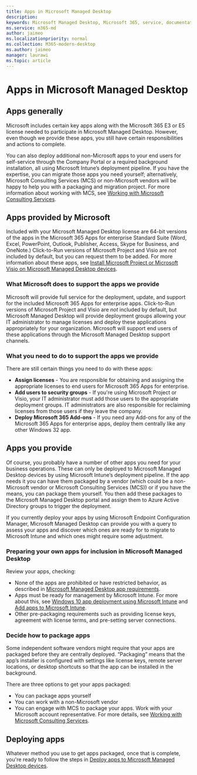```yaml
---
title: Apps in Microsoft Managed Desktop 
description:  
keywords: Microsoft Managed Desktop, Microsoft 365, service, documentation
ms.service: m365-md
author: jaimeo
ms.localizationpriority: normal
ms.collection: M365-modern-desktop
ms.author: jaimeo
manager: laurawi
ms.topic: article
---
```


# Apps in Microsoft Managed Desktop

<!--This topic is the target for 2 "Learn more" links in the Admin Portal (aka.ms/app-overview;app-package); also target for link from Online resources (aka.ms/app-overviewmmd-app-prep) do not delete.-->

<!--Applications: supported/onboard/deployment -->
 
## Apps generally

Microsoft includes certain key apps along with the Microsoft 365 E3 or E5 license needed to participate in Microsoft Managed Desktop. However, even though we provide these apps, you still have certain responsibilities and actions to complete.

You can also deploy additional non-Microsoft apps to your end users for self-service through the Company Portal or a required background installation, all using Microsoft Intune’s deployment pipeline. If you have the expertise, you can migrate those apps you need yourself; alternatively, Microsoft Consulting Services (MCS) or non-Microsoft vendors will be happy to help you with a packaging and migration project. For more information about working with MCS, see [Working with Microsoft Consulting Services](apps-MCS.md).


## Apps provided by Microsoft

Included with your Microsoft Managed Desktop license are 64-bit versions of the apps in the Microsoft 365 Apps for enterprise Standard Suite (Word, Excel, PowerPoint, Outlook, Publisher, Access, Skype for Business, and OneNote.) Click-to-Run versions of Microsoft Project and Visio are *not* included by default, but you can request them to be added. For more information about these apps, see [Install Microsoft Project or Microsoft Visio on Microsoft Managed Desktop devices](../get-started/project-visio.md).

### What Microsoft does to support the apps we provide

Microsoft will provide full service for the deployment, update, and support for the included Microsoft 365 Apps for enterprise apps. Click-to-Run versions of Microsoft Project and Visio are *not* included by default, but Microsoft Managed Desktop will provide deployment groups allowing your IT administrator to manage licenses and deploy these applications appropriately for your organization. Microsoft will support end users of these applications through the Microsoft Managed Desktop support channels.

### What you need to do to support the apps we provide

There are still certain things you need to do with these apps:

- **Assign licenses** - You are responsible for obtaining and assigning the appropriate licenses to end users for Microsoft 365 Apps for enterprise.
- **Add users to security groups** - If you're using Microsoft Project or Visio, your IT administrator must add those users to the appropriate deployment groups. IT administrators are also responsible for reclaiming licenses from those users if they leave the company.
- **Deploy Microsoft 365 Add-ons** - If you need any Add-ons for any of the Microsoft 365 Apps for enterprise apps, deploy them centrally like any other Windows 32 app. 

## Apps you provide

Of course, you probably have a number of other apps you need for your business operations. These can only be deployed to Microsoft Managed Desktop devices by using Microsoft Intune’s deployment pipeline. If the app needs it you can have them packaged by a vendor (which could be a non-Microsoft vendor or Microsoft Consulting Services (MCS)) or if you have the means, you can package them yourself. You then add these packages to the Microsoft Managed Desktop portal and assign them to Azure Active Directory groups to trigger the deployment. 

If you currently deploy your apps by using Microsoft Endpoint Configuration Manager, Microsoft Managed Desktop can provide you with a query to assess your apps and discover which ones are ready for to migrate to Microsoft Intune and which ones might require some adjustment.


### Preparing your own apps for inclusion in Microsoft Managed Desktop
Review your apps, checking:

- None of the apps are prohibited or have restricted behavior, as described in [Microsoft Managed Desktop app requirements](https://aka.ms/app-req).
- Apps must be ready for management by Microsoft Intune. For more about this, see [Windows 10 app deployment using Microsoft Intune](https://docs.microsoft.com/intune/apps-windows-10-app-deploy) and [Add apps to Microsoft Intune](https://docs.microsoft.com/intune/apps-add).
- Other pre-packaging requirements such as providing license keys, agreement with license terms, and pre-setting server connections.

### Decide how to package apps

Some independent software vendors might require that your apps are packaged before they are centrally deployed. “Packaging” means that the app’s installer is configured with settings like license keys, remote server locations, or desktop shortcuts so that the app can be installed in the background.

There are three options to get your apps packaged: 


- You can package apps yourself
- You can work with a non-Microsoft vendor
- You can engage with MCS to package your apps. Work with your Microsoft account representative. For more details, see [Working with Microsoft Consulting Services](apps-MCS.md).







## Deploying apps

Whatever method you use to get apps packaged, once that is complete, you're ready to follow the steps in [Deploy apps to Microsoft Managed Desktop devices](../get-started/deploy-apps.md).


